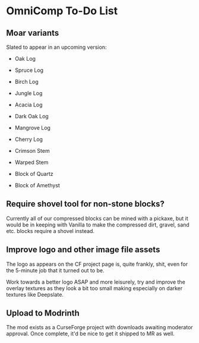 # OmniComp To-Do List

## Moar variants

Slated to appear in an upcoming version:

  - Oak Log
  - Spruce Log
  - Birch Log
  - Jungle Log
  - Acacia Log
  - Dark Oak Log
  - Mangrove Log
  - Cherry Log
  - Crimson Stem
  - Warped Stem

  - Block of Quartz
  - Block of Amethyst

## Require shovel tool for non-stone blocks?

Currently all of our compressed blocks can be mined with a pickaxe, but it
would be in keeping with Vanilla to make the compressed dirt, gravel, sand etc.
blocks require a shovel instead.

## Improve logo and other image file assets

The logo as appears on the CF project page is, quite frankly, shit, even
for the 5-minute job that it turned out to be.

Work towards a better logo ASAP and more leisurely, try and improve the
overlay textures as they look a bit too small making especially on darker
textures like Deepslate.

## Upload to Modrinth

The mod exists as a CurseForge project with downloads awaiting moderator
approval.  Once complete, it'd be nice to get it shipped to MR as well.

<!--
vim: ts=2 sw=2 et fdm=marker :
-->
